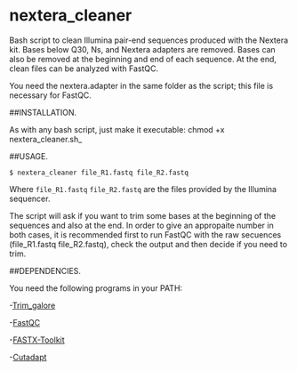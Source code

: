 # nextera_cleaner
Bash script to clean Illumina pair-end sequences produced with the Nextera kit. Bases below Q30, Ns, and Nextera adapters are removed. Bases can also be removed at the beginning and end of each sequence. At the end, clean files can be analyzed with FastQC.

You need the nextera.adapter in the same folder as the script; this file is necessary for FastQC.

##INSTALLATION.

As with any bash script, just make it executable: chmod +x nextera_cleaner.sh_

##USAGE.

```$ nextera_cleaner file_R1.fastq file_R2.fastq```

Where `file_R1.fastq` `file_R2.fastq` are the files provided by the Illumina sequencer.

The script will ask if you want to trim some bases at the beginning of the sequences and also at the end. In order to give an appropaite number in both cases, it is recommended first to run FastQC with the raw secuences (file_R1.fastq file_R2.fastq), check the output and then decide if you need to trim. 

##DEPENDENCIES.

You need the following programs in your PATH:

-[Trim_galore](https://github.com/FelixKrueger/TrimGalore)

-[FastQC](http://www.bioinformatics.babraham.ac.uk/projects/fastqc)

-[FASTX-Toolkit](https://github.com/agordon/fastx_toolkit)

-[Cutadapt](https://github.com/marcelm/cutadapt)
